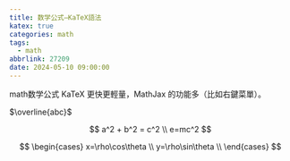 ```yaml
---
title: 数学公式—KaTeX語法
katex: true
categories: math
tags:
  - math
abbrlink: 27209
date: 2024-05-10 09:00:00
---
```



math数学公式
KaTeX 更快更輕量，MathJax 的功能多（比如右鍵菜單）。

$\overline{abc}$

$$
a^2 + b^2 = c^2 \\
e=mc^2
$$

$$
\begin{cases}
x=\rho\cos\theta \\
y=\rho\sin\theta \\
\end{cases}
$$


